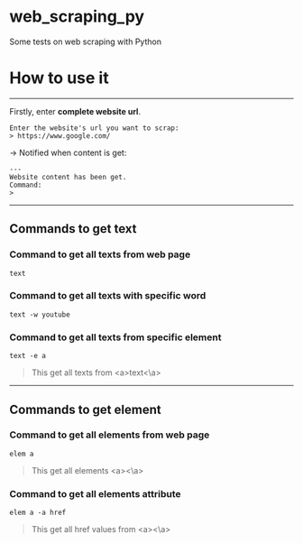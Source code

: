 # web_scraping_py
Some tests on web scraping with Python

# How to use it
___

Firstly, enter **complete website url**.
```
Enter the website's url you want to scrap:
> https://www.google.com/
```
→ Notified when content is get:
```
---
Website content has been get.
Command:
>
```
___

## Commands to get text

### Command to get all texts from web page
```
text
```

### Command to get all texts with specific word
```
text -w youtube
```

### Command to get all texts from specific element
```
text -e a
```
> This get all texts from \<a\>text\<\a\>

___

## Commands to get element

### Command to get all elements from web page
```
elem a
```
> This get all elements \<a\>\<\a\>

### Command to get all elements attribute
```
elem a -a href
```
> This get all href values from \<a\>\<\a\>
